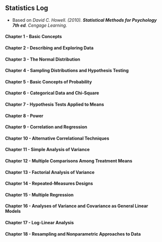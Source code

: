## Statistics Log

* Based on _David C. Howell. (2010). **Statistical Methods for Psychology 7th ed**. Cengage Learning._


#### Chapter 1 - Basic Concepts
#### Chapter 2 - Describing and Exploring Data
#### Chapter 3 - The Normal Distribution
#### Chapter 4 - Sampling Distributions and Hypothesis Testing
#### Chapter 5 - Basic Concepts of Probability
#### Chapter 6 - Categorical Data and Chi-Square
#### Chapter 7 - Hypothesis Tests Applied to Means 
#### Chapter 8 - Power
#### Chapter 9 - Correlation and Regression
#### Chapter 10 - Alternative Correlational Techniques
#### Chapter 11 - Simple Analysis of Variance
#### Chapter 12 - Multiple Comparisons Among Treatment Means
#### Chapter 13 - Factorial Analysis of Variance
#### Chapter 14 - Repeated-Measures Designs
#### Chapter 15 - Multiple Regression 
#### Chapter 16 - Analyses of Variance and Covariance as General Linear Models
#### Chapter 17 - Log-Linear Analysis
#### Chapter 18 - Resampling and Nonparametric Approaches to Data

